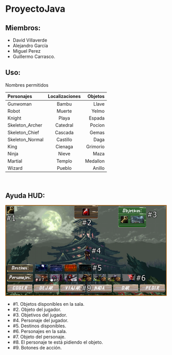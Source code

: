 # ProyectoJava

## Miembros:
* David Villaverde
* Alejandro García
* Miguel Perez
* Guillermo Carrasco.

## Uso:

 Nombres permitidos 

| Personajes      | Localizaciones | Objetos  |
| :-------------  |:-------------: | -------: |
| Gunwoman        | Bambu          | Llave    |
| Robot           | Muerte         | Yelmo    |
| Knight          | Playa          | Espada   |
| Skeleton_Archer | Catedral       | Pocion   |
| Skeleton_Chief  | Cascada        | Gemas    |
| Skeleton_Normal | Castillo       | Daga     |
| King            | Cienaga        | Grimorio |
| Ninja           | Nieve          | Maza     |
| Martial         | Templo         | Medallon |
| Wizard          | Pueblo         | Anillo   |

<br>

## Ayuda HUD:

![Imagen de ayuda del HUD](Ayuda.png)

* #1. Objetos disponibles en la sala.
* #2. Objeto del jugador.
* #3. Objetivos del jugador.
* #4. Personaje del jugador.
* #5. Destinos disponibles.
* #6. Personajes en la sala.
* #7. Objeto del personaje.
* #8. El personaje te está pidiendo el objeto.
* #9. Botones de acción.
